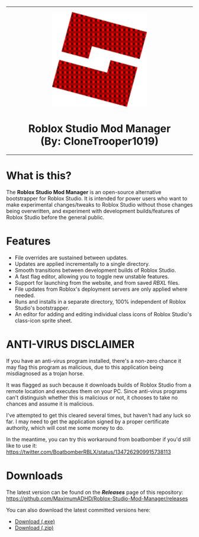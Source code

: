 <hr/>

<p align="center">
  <img width="256" height="256" src="https://raw.githubusercontent.com/MaximumADHD/Roblox-Studio-Mod-Manager/master/ProjectSrc/Resources/Logo.png"><h1 align=center>Roblox Studio Mod Manager<br/>(By: CloneTrooper1019)</h1>
  
</p>

<hr/>

# What is this?

The **Roblox Studio Mod Manager** is an open-source alternative bootstrapper for Roblox Studio. It is intended for power users who want to make experimental changes/tweaks to Roblox Studio without those changes being overwritten, and experiment with development builds/features of Roblox Studio before the general public.

# Features
* File overrides are sustained between updates.
* Updates are applied incrementally to a single directory.
* Smooth transitions between development builds of Roblox Studio.
* A fast flag editor, allowing you to toggle new unstable features.
* Support for launching from the website, and from saved _RBXL_ files.
* File updates from Roblox's deployment servers are only applied where needed.
* Runs and installs in a separate directory, 100% independent of Roblox Studio's bootstrapper.
* An editor for adding and editing individual class icons of Roblox Studio's class-icon sprite sheet.

# ANTI-VIRUS DISCLAIMER

If you have an anti-virus program installed, there's a non-zero chance it may flag this program as malicious, due to this application being misdiagnosed as a trojan horse.<br/>

It was flagged as such because it downloads builds of Roblox Studio from a remote location and executes them on your PC. Since anti-virus programs can't distinguish whether this is malicious or not, it chooses to take no chances and assume it is malicious.<br/>

I've attempted to get this cleared several times, but haven't had any luck so far. I may need to get the application signed by a proper certificate authority, which will cost me some money to do.<br/>

In the meantime, you can try this workaround from boatbomber if you'd still like to use it:
https://twitter.com/BoatbomberRBLX/status/1347262909915738113

# Downloads

The latest version can be found on the ***Releases*** page of this repository:<br/>
https://github.com/MaximumADHD/Roblox-Studio-Mod-Manager/releases

You can also download the latest committed versions here:
* <a href="https://github.com/MaximumADHD/Roblox-Studio-Mod-Manager/raw/main/RobloxStudioModManager.exe">Download (.exe)</a></h1>
* <a href="https://github.com/MaximumADHD/Roblox-Studio-Mod-Manager/archive/main.zip">Download (.zip)</a>
